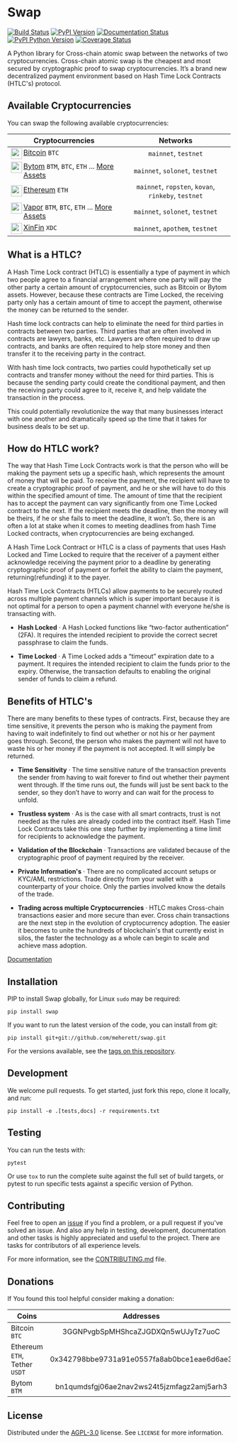 # Swap

[![Build Status](https://travis-ci.com/movnetwork/swap.svg?branch=master)](https://travis-ci.com/movnetwork/swap?branch=master)
[![PyPI Version](https://img.shields.io/pypi/v/swap.svg?color=blue)](https://pypi.org/project/swap)
[![Documentation Status](https://readthedocs.org/projects/swap/badge/?version=master)](https://swap.readthedocs.io)
[![PyPI Python Version](https://img.shields.io/pypi/pyversions/swap.svg)](https://pypi.org/project/swap)
[![Coverage Status](https://coveralls.io/repos/github/movnetwork/swap/badge.svg?branch=master&kill_cache=1)](https://coveralls.io/github/movnetwork/swap?branch=master)

A Python library for Cross-chain atomic swap between the networks of two cryptocurrencies. 
Cross-chain atomic swap is the cheapest and most secured by cryptographic proof to swap cryptocurrencies. 
It’s a brand new decentralized payment environment based on Hash Time Lock Contracts (HTLC's) protocol.

## Available Cryptocurrencies

You can swap the following available cryptocurrencies:

| Cryptocurrencies                                                                                                                                                                                                                                | Networks                                            |
| ----------------------------------------------------------------------------------------------------------------------------------------------------------------------------------------------------------------------------------------------- | :-------------------------------------------------: |
| <img align="left" height="25" src="https://raw.githubusercontent.com/meherett/swap/master/docs/static/svg/readme/bitcoin.svg"> [Bitcoin](https://github.com/bitcoin/bitcoin) `BTC`                                                             | `mainnet`, `testnet`                                 |
| <img align="left" height="25" src="https://raw.githubusercontent.com/meherett/swap/master/docs/static/svg/readme/bytom.svg"> [Bytom](https://github.com/bytom/bytom) `BTM`, `BTC`, `ETH` ... [More Assets](https://blockmeta.com/assets)       | `mainnet`, `solonet`, `testnet`                      |
| <img align="left" height="25" src="https://raw.githubusercontent.com/meherett/swap/master/docs/static/svg/readme/ethereum.svg"> [Ethereum](https://github.com/ethereum/go-ethereum) `ETH`                                                      | `mainnet`, `ropsten`, `kovan`, `rinkeby`, `testnet`  |
| <img align="left" height="25" src="https://raw.githubusercontent.com/meherett/swap/master/docs/static/svg/readme/vapor.svg"> [Vapor](https://github.com/bytom/vapor) `BTM`, `BTC`, `ETH` ... [More Assets](https://vapor.blockmeta.com/assets) | `mainnet`, `solonet`, `testnet`                      |
| <img align="left" height="25" src="https://raw.githubusercontent.com/meherett/swap/master/docs/static/svg/readme/xinfin.svg"> [XinFin](https://github.com/XinFinOrg/XDPoSChain) `XDC`                                                          | `mainnet`, `apothem`, `testnet`                      |


## What is a HTLC?

A Hash Time Lock contract (HTLC) is essentially a type of payment in which two people
agree to a financial arrangement where one party will pay the other party a certain
amount of cryptocurrencies, such as Bitcoin or Bytom assets. However, because these
contracts are Time Locked, the receiving party only has a certain amount of time to
accept the payment, otherwise the money can be returned to the sender.

Hash time lock contracts can help to eliminate the need for third parties in contracts
between two parties. Third parties that are often involved in contracts are lawyers,
banks, etc. Lawyers are often required to draw up contracts, and banks are often
required to help store money and then transfer it to the receiving party in the contract.

With hash time lock contracts, two parties could hypothetically set up contracts and
transfer money without the need for third parties. This is because the sending party
could create the conditional payment, and then the receiving party could agree to it,
receive it, and help validate the transaction in the process.

This could potentially revolutionize the way that many businesses interact with one another
and dramatically speed up the time that it takes for business deals to be set up.

## How do HTLC work?

The way that Hash Time Lock Contracts work is that the person who will be making the payment
sets up a specific hash, which represents the amount of money that will be paid. To receive
the payment, the recipient will have to create a cryptographic proof of payment, and he or
she will have to do this within the specified amount of time. The amount of time that the
recipient has to accept the payment can vary significantly from one Time Locked contract to
the next. If the recipient meets the deadline, then the money will be theirs, if he or she
fails to meet the deadline, it won’t. So, there is an often a lot at stake when it comes to
meeting deadlines from hash Time Locked contracts, when cryptocurrencies are being exchanged.

A Hash Time Lock Contract or HTLC is a class of payments that uses Hash Locked and Time Locked
to require that the receiver of a payment either acknowledge receiving the payment prior to a
deadline by generating cryptographic proof of payment or forfeit the ability to claim the payment,
returning(refunding) it to the payer.

Hash Time Lock Contracts (HTLCs) allow payments to be securely routed across multiple payment
channels which is super important because it is not optimal for a person to open a payment channel
with everyone he/she is transacting with.

- **Hash Locked** · A Hash Locked functions like “two-factor authentication” (2FA). It requires the intended recipient
to provide the correct secret passphrase to claim the funds.

- **Time Locked** · A Time Locked adds a “timeout” expiration date to a payment. It requires the intended recipient to
claim the funds prior to the expiry. Otherwise, the transaction defaults to enabling the original
sender of funds to claim a refund.

## Benefits of HTLC's
 
There are many benefits to these types of contracts. First, because they are time sensitive, it
prevents the person who is making the payment from having to wait indefinitely to find out whether
or not his or her payment goes through. Second, the person who makes the payment will not have to
waste his or her money if the payment is not accepted. It will simply be returned.

- **Time Sensitivity** · The time sensitive nature of the transaction prevents the sender from having
to wait forever to find out whether their payment went through. If the time runs out, the funds will
just be sent back to the sender, so they don’t have to worry and can wait for the process to unfold.

- **Trustless system** · As is the case with all smart contracts, trust is not needed as the rules are
already coded into the contract itself. Hash Time Lock Contracts take this one step further by
implementing a time limit for recipients to acknowledge the payment.

- **Validation of the Blockchain** · Transactions are validated because of the cryptographic proof of
payment required by the receiver.

- **Private Information's** · There are no complicated account setups or KYC/AML restrictions. Trade
directly from your wallet with a counterparty of your choice. Only the parties involved know the
details of the trade.

- **Trading across multiple Cryptocurrencies** · HTLC makes Cross-chain transactions easier and more
secure than ever. Cross chain transactions are the next step in the evolution of cryptocurrency
adoption. The easier it becomes to unite the hundreds of blockchain's that currently exist in
silos, the faster the technology as a whole can begin to scale and achieve mass adoption.

[Documentation](https://swap.readthedocs.io)

## Installation

PIP to install Swap globally, for Linux `sudo` may be required:

```
pip install swap
```

If you want to run the latest version of the code, you can install from git:

```
pip install git+git://github.com/meherett/swap.git
```

For the versions available, see the [tags on this repository](https://github.com/meherett/swap/tags).

## Development

We welcome pull requests. To get started, just fork this repo, clone it locally, and run:

```
pip install -e .[tests,docs] -r requirements.txt
```

## Testing

You can run the tests with:

```
pytest
```

Or use `tox` to run the complete suite against the full set of build targets, or pytest to run specific 
tests against a specific version of Python.

## Contributing

Feel free to open an [issue](https://github.com/meherett/swap/issues) if you find a problem, 
or a pull request if you've solved an issue. And also any help in testing, development, 
documentation and other tasks is highly appreciated and useful to the project. 
There are tasks for contributors of all experience levels.

For more information, see the [CONTRIBUTING.md](https://github.com/meherett/swap/blob/master/CONTRIBUTING.md) file.

## Donations

If You found this tool helpful consider making a donation:

| Coins                         | Addresses                                  |
| ----------------------------- | :----------------------------------------: |
| Bitcoin `BTC`                 | 3GGNPvgbSpMHShcaZJGDXQn5wUJyTz7uoC         |
| Ethereum `ETH`, Tether `USDT` | 0x342798bbe9731a91e0557fa8ab0bce1eae6d6ae3 |
| Bytom `BTM`                   | bn1qumdsfgj06ae2nav2ws24t5jzmfagz2amj5arh3 |

## License

Distributed under the [AGPL-3.0](https://github.com/meherett/swap/blob/master/LICENSE) license. 
See ``LICENSE`` for more information.
